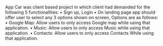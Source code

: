 App Car was client based project in which client had demanded for the following 5 
functionalities:
• Sign up, Login
• On landing page app should offer user to select any 3 options shown on screen, Options 
are as follows:
• Google Map: Allow users to only access Google map while using that application.
• Music: Allow users to only access Music while using that application.
• Contacts: Allow users to only access Contacts While using that application.
